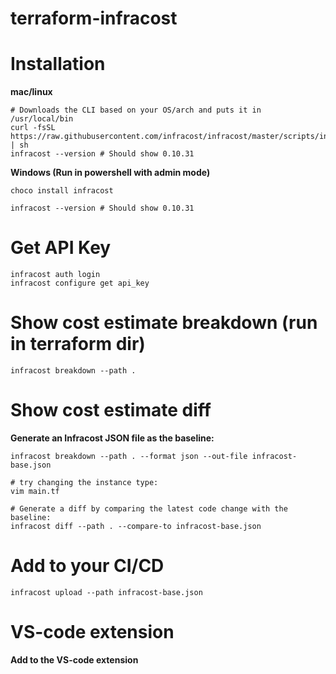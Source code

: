 # terraform-infracost
# Installation
**mac/linux**
```
# Downloads the CLI based on your OS/arch and puts it in /usr/local/bin
curl -fsSL https://raw.githubusercontent.com/infracost/infracost/master/scripts/install.sh | sh
infracost --version # Should show 0.10.31
```
**Windows (Run in powershell with admin mode)**
```
choco install infracost

infracost --version # Should show 0.10.31
```
# Get API Key
```
infracost auth login
infracost configure get api_key
```
# Show cost estimate breakdown (run in terraform dir)
```
infracost breakdown --path .
```
# Show cost estimate diff
**Generate an Infracost JSON file as the baseline:**
```
infracost breakdown --path . --format json --out-file infracost-base.json

# try changing the instance type:
vim main.tf

# Generate a diff by comparing the latest code change with the baseline:
infracost diff --path . --compare-to infracost-base.json
```
#  Add to your CI/CD
```
infracost upload --path infracost-base.json
```
# VS-code extension
**Add to the VS-code extension**
